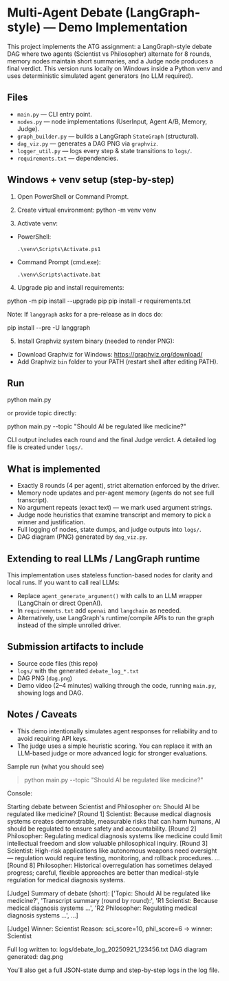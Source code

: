 # Multi-Agent Debate (LangGraph-style) — Demo Implementation

This project implements the ATG assignment: a LangGraph-style debate DAG where two agents (Scientist vs Philosopher)
alternate for 8 rounds, memory nodes maintain short summaries, and a Judge node produces a final verdict.
This version runs locally on Windows inside a Python venv and uses deterministic simulated agent generators (no LLM required).

## Files
- `main.py` — CLI entry point.
- `nodes.py` — node implementations (UserInput, Agent A/B, Memory, Judge).
- `graph_builder.py` — builds a LangGraph `StateGraph` (structural).
- `dag_viz.py` — generates a DAG PNG via `graphviz`.
- `logger_util.py` — logs every step & state transitions to `logs/`.
- `requirements.txt` — dependencies.

## Windows + venv setup (step-by-step)
1. Open PowerShell or Command Prompt.
2. Create virtual environment:
python -m venv venv

3. Activate venv:
- PowerShell:
  ```
  .\venv\Scripts\Activate.ps1
  ```
- Command Prompt (cmd.exe):
  ```
  .\venv\Scripts\activate.bat
  ```
4. Upgrade pip and install requirements:


python -m pip install --upgrade pip
pip install -r requirements.txt

Note: If `langgraph` asks for a pre-release as in docs do:


pip install --pre -U langgraph


5. Install Graphviz system binary (needed to render PNG):
- Download Graphviz for Windows: https://graphviz.org/download/
- Add Graphviz `bin` folder to your PATH (restart shell after editing PATH).

## Run


python main.py

or provide topic directly:


python main.py --topic "Should AI be regulated like medicine?"


CLI output includes each round and the final Judge verdict. A detailed log file is created under `logs/`.

## What is implemented
- Exactly 8 rounds (4 per agent), strict alternation enforced by the driver.
- Memory node updates and per-agent memory (agents do not see full transcript).
- No argument repeats (exact text) — we mark used argument strings.
- Judge node heuristics that examine transcript and memory to pick a winner and justification.
- Full logging of nodes, state dumps, and judge outputs into `logs/`.
- DAG diagram (PNG) generated by `dag_viz.py`.

## Extending to real LLMs / LangGraph runtime
This implementation uses stateless function-based nodes for clarity and local runs. If you want to call real LLMs:
- Replace `agent_generate_argument()` with calls to an LLM wrapper (LangChain or direct OpenAI).
- In `requirements.txt` add `openai` and `langchain` as needed.
- Alternatively, use LangGraph's runtime/compile APIs to run the graph instead of the simple unrolled driver.

## Submission artifacts to include
- Source code files (this repo)
- `logs/` with the generated `debate_log_*.txt`
- DAG PNG (`dag.png`)
- Demo video (2–4 minutes) walking through the code, running `main.py`, showing logs and DAG.

## Notes / Caveats
- This demo intentionally simulates agent responses for reliability and to avoid requiring API keys.
- The judge uses a simple heuristic scoring. You can replace it with an LLM-based judge or more advanced logic for stronger evaluations.


Sample run (what you should see)

> python main.py --topic "Should AI be regulated like medicine?"

Console:

Starting debate between Scientist and Philosopher on: Should AI be regulated like medicine?
[Round 1] Scientist: Because medical diagnosis systems creates demonstrable, measurable risks that can harm humans, AI should be regulated to ensure safety and accountability.
[Round 2] Philosopher: Regulating medical diagnosis systems like medicine could limit intellectual freedom and slow valuable philosophical inquiry.
[Round 3] Scientist: High-risk applications like autonomous weapons need oversight — regulation would require testing, monitoring, and rollback procedures.
...
[Round 8] Philosopher: Historical overregulation has sometimes delayed progress; careful, flexible approaches are better than medical-style regulation for medical diagnosis systems.

[Judge] Summary of debate (short):
['Topic: Should AI be regulated like medicine?', 'Transcript summary (round by round):', 'R1 Scientist: Because medical diagnosis systems ...', 'R2 Philosopher: Regulating medical diagnosis systems ...', ...]

[Judge] Winner: Scientist
Reason: sci_score=10, phil_score=6 -> winner: Scientist

Full log written to: logs/debate_log_20250921_123456.txt
DAG diagram generated: dag.png


You’ll also get a full JSON-state dump and step-by-step logs in the log file.